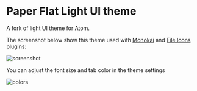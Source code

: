 # Paper Flat Light UI theme

A fork of light UI theme for Atom.

The screenshot below show this theme used with [Monokai](https://atom.io/themes/monokai) and [File Icons](https://atom.io/packages/file-icons) plugins:

![screenshot](http://ks3352370.kimsufi.com/public/grey.png)

You can adjust the font size and tab color in the theme settings

![colors](http://ks3352370.kimsufi.com/public/colors.png)
